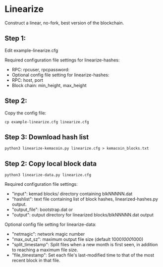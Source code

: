 # Linearize
Construct a linear, no-fork, best version of the blockchain.

## Step 1:
Edit example-linearize.cfg

Required configuration file settings for linearize-hashes:
* RPC: rpcuser, rpcpassword:
* Optional config file setting for linearize-hashes:
* RPC: host, port
* Block chain: min_height, max_height

## Step 2:
Copy the config file:

    cp example-linearize.cfg linearize.cfg

## Step 3: Download hash list

    python3 linearize-kemacoin.py linearize.cfg > kemacoin_blocks.txt

## Step 2: Copy local block data

    python3 linearize-data.py linearize.cfg

Required configuration file settings:
* "input": kemad blocks/ directory containing blkNNNNN.dat
* "hashlist": text file containing list of block hashes, linearized-hashes.py
output.
* "output_file": bootstrap.dat
      or
* "output": output directory for linearized blocks/blkNNNNN.dat output

Optional config file setting for linearize-data:
* "netmagic": network magic number
* "max_out_sz": maximum output file size (default 1000*1000*1000)
* "split_timestamp": Split files when a new month is first seen, in addition to
reaching a maximum file size.
* "file_timestamp": Set each file's last-modified time to that of the
most recent block in that file.
